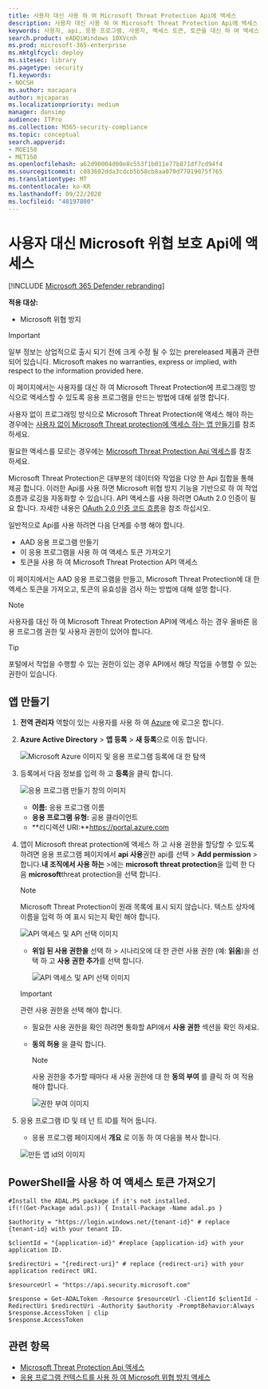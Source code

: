```yaml
---
title: 사용자 대신 사용 하 여 Microsoft Threat Protection Api에 액세스
description: 사용자 대신 사용 하 여 Microsoft Threat Protection Api에 액세스 하는 방법 알아보기
keywords: 사용자, api, 응용 프로그램, 사용자, 액세스 토큰, 토큰을 대신 하 여 액세스
search.product: eADQiWindows 10XVcnh
ms.prod: microsoft-365-enterprise
ms.mktglfcycl: deploy
ms.sitesec: library
ms.pagetype: security
f1.keywords:
- NOCSH
ms.author: macapara
author: mjcaparas
ms.localizationpriority: medium
manager: dansimp
audience: ITPro
ms.collection: M365-security-compliance
ms.topic: conceptual
search.appverid:
- MOE150
- MET150
ms.openlocfilehash: a62d90004d00e8c553f1b011e77b871df7cd94f4
ms.sourcegitcommit: c083602dda3cdcb5b58cb8aa070d77019075f765
ms.translationtype: MT
ms.contentlocale: ko-KR
ms.lasthandoff: 09/22/2020
ms.locfileid: "48197800"
---
```

# <a name="access-microsoft-threat-protection-apis-on-behalf-of-user"></a>사용자 대신 Microsoft 위협 보호 Api에 액세스

[!INCLUDE [Microsoft 365 Defender rebranding](../includes/microsoft-defender.md)]


**적용 대상:**
- Microsoft 위협 방지

>[!IMPORTANT] 
>일부 정보는 상업적으로 출시 되기 전에 크게 수정 될 수 있는 prereleased 제품과 관련 되어 있습니다. Microsoft makes no warranties, express or implied, with respect to the information provided here.


이 페이지에서는 사용자를 대신 하 여 Microsoft Threat Protection에 프로그래밍 방식으로 액세스할 수 있도록 응용 프로그램을 만드는 방법에 대해 설명 합니다.

사용자 없이 프로그래밍 방식으로 Microsoft Threat Protection에 액세스 해야 하는 경우에는 [사용자 없이 Microsoft Threat protection에 액세스 하는 앱 만들기](api-create-app-web.md)를 참조 하세요.

필요한 액세스를 모르는 경우에는 [Microsoft Threat Protection Api 액세스](api-access.md)를 참조 하세요.

Microsoft Threat Protection은 대부분의 데이터와 작업을 다양 한 Api 집합을 통해 제공 합니다. 이러한 Api를 사용 하면 Microsoft 위협 방지 기능을 기반으로 하 여 작업 흐름과 로깅을 자동화할 수 있습니다. API 액세스를 사용 하려면 OAuth 2.0 인증이 필요 합니다. 자세한 내용은 [OAuth 2.0 인증 코드 흐름](https://docs.microsoft.com/azure/active-directory/develop/active-directory-v2-protocols-oauth-code)을 참조 하십시오.

일반적으로 Api를 사용 하려면 다음 단계를 수행 해야 합니다.
- AAD 응용 프로그램 만들기
- 이 응용 프로그램을 사용 하 여 액세스 토큰 가져오기
- 토큰을 사용 하 여 Microsoft Threat Protection API 액세스

이 페이지에서는 AAD 응용 프로그램을 만들고, Microsoft Threat Protection에 대 한 액세스 토큰을 가져오고, 토큰의 유효성을 검사 하는 방법에 대해 설명 합니다.

>[!NOTE]
> 사용자를 대신 하 여 Microsoft Threat Protection API에 액세스 하는 경우 올바른 응용 프로그램 권한 및 사용자 권한이 있어야 합니다.


>[!TIP]
> 포털에서 작업을 수행할 수 있는 권한이 있는 경우 API에서 해당 작업을 수행할 수 있는 권한이 있습니다.

## <a name="create-an-app"></a>앱 만들기

1. **전역 관리자** 역할이 있는 사용자를 사용 하 여 [Azure](https://portal.azure.com) 에 로그온 합니다.

2. **Azure Active Directory**  >  **앱 등록**  >  **새 등록**으로 이동 합니다. 

   ![Microsoft Azure 이미지 및 응용 프로그램 등록에 대 한 탐색](../../media/atp-azure-new-app2.png)

3. 등록에서 다음 정보를 입력 하 고 **등록**을 클릭 합니다.

   ![응용 프로그램 만들기 창의 이미지](../../media/nativeapp-create2.PNG)

   - **이름:** 응용 프로그램 이름
   - **응용 프로그램 유형:** 공용 클라이언트
   - **리디렉션 URI:**https://portal.azure.com

4. 앱이 Microsoft threat protection에 액세스 하 고 사용 권한을 할당할 수 있도록 하려면 응용 프로그램 페이지에서 **api 사용**권한 api를 선택  >  **Add permission**  >  합니다.**내 조직에서 사용 하는** >에는 **microsoft threat protection**을 입력 한 다음 **microsoft**threat protection을 선택 합니다.

    >[!NOTE]
    > Microsoft Threat Protection이 원래 목록에 표시 되지 않습니다. 텍스트 상자에 이름을 입력 하 여 표시 되는지 확인 해야 합니다.

      ![API 액세스 및 API 선택 이미지](../../media/apis-in-my-org-tab.PNG)

    - **위임 된 사용 권한을** 선택 하 > 시나리오에 대 한 관련 사용 권한 (예: **읽음**)을 선택 하 고 **사용 권한 추가**를 선택 합니다.

      ![API 액세스 및 API 선택 이미지](../../media/request-api-permissions-delegated.PNG)

     >[!IMPORTANT]
     >관련 사용 권한을 선택 해야 합니다. 

    -  필요한 사용 권한을 확인 하려면 통화할 API에서 **사용 권한** 섹션을 확인 하세요.

    - **동의 허용** 을 클릭 합니다.

      >[!NOTE]
      >사용 권한을 추가할 때마다 새 사용 권한에 대 한 **동의 부여** 를 클릭 하 여 적용 해야 합니다.

      ![권한 부여 이미지](../../media/grant-consent-delegated.PNG)

6. 응용 프로그램 ID 및 테 넌 트 ID를 적어 둡니다.

   - 응용 프로그램 페이지에서 **개요** 로 이동 하 여 다음을 복사 합니다.

   ![만든 앱 id의 이미지](../../media/app-and-tenant-ids.png)


## <a name="get-an-access-token-using-powershell"></a>PowerShell을 사용 하 여 액세스 토큰 가져오기

```
#Install the ADAL.PS package if it's not installed.
if(!(Get-Package adal.ps)) { Install-Package -Name adal.ps }

$authority = "https://login.windows.net/{tenant-id}" # replace {tenant-id} with your tenant ID.

$clientId = "{application-id}" #replace {application-id} with your application ID.

$redirectUri = "{redirect-uri}" # replace {redirect-uri} with your application redirect URI.

$resourceUrl = "https://api.security.microsoft.com"

$response = Get-ADALToken -Resource $resourceUrl -ClientId $clientId -RedirectUri $redirectUri -Authority $authority -PromptBehavior:Always
$response.AccessToken | clip
$response.AccessToken
```

## <a name="related-topics"></a>관련 항목
- [Microsoft Threat Protection Api 액세스](api-access.md)
- [응용 프로그램 컨텍스트를 사용 하 여 Microsoft 위협 방지 액세스](api-create-app-web.md)

